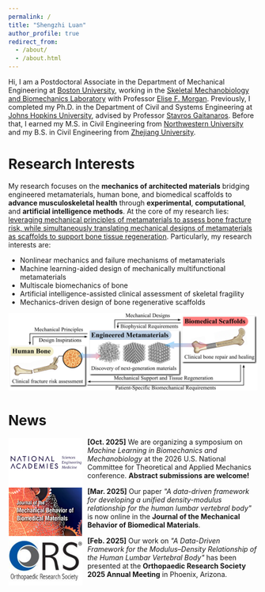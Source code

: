 ```yaml
---
permalink: /
title: "Shengzhi Luan"
author_profile: true
redirect_from: 
  - /about/
  - /about.html
---
```


Hi, I am a Postdoctoral Associate in the Department of Mechanical Engineering at [Boston University](https://www.bu.edu/), working in the [Skeletal Mechanobiology and Biomechanics Laboratory](https://morganresearchlab.org/) with Professor [Elise F. Morgan](https://www.bu.edu/eng/profile/elise-morgan-ph-d/). Previously, I completed my Ph.D. in the Department of Civil and Systems Engineering at [Johns Hopkins University](https://www.jhu.edu/), advised by Professor [Stavros Gaitanaros](https://orbit.dtu.dk/en/persons/stavros-gaitanaros/). Before that, I earned my M.S. in Civil Engineering from [Northwestern University](https://www.northwestern.edu/) and my B.S. in Civil Engineering from [Zhejiang University](https://www.zju.edu.cn/english/).

Research Interests
======
My research focuses on the **mechanics of architected materials** bridging engineered metamaterials, human bone, and biomedical scaffolds to **advance musculoskeletal health** through **experimental**, **computational**, and **artificial intelligence methods**. At the core of my research lies: <u>leveraging mechanical principles of metamaterials to assess bone fracture risk, while simultaneously translating mechanical designs of metamaterials as scaffolds to support bone tissue regeneration</u>. Particularly, my research interests are:
- Nonlinear mechanics and failure mechanisms of metamaterials
- Machine learning-aided design of mechanically multifunctional metamaterials
- Multiscale biomechanics of bone
- Artificial intelligence-assisted clinical assessment of skeletal fragility
- Mechanics-driven design of bone regenerative scaffolds

![Research Vision](../images/Research%20Vision.png "Research Vision")

News
======
<img src="../images/News_USNCTAM.png" width="150" height="100" style="float: left; margin-right: 10px;">
<strong>[Oct. 2025]</strong> We are organizing a symposium on <em>Machine Learning in Biomechanics and Mechanobiology</em> at the 2026 U.S. National Committee for Theoretical and Applied Mechanics conference. <strong>Abstract submissions are welcome!</strong>
<div style="clear: both;"></div>

<img src="../images/News_JMBBM.png" width="150" height="100" style="float: left; margin-right: 10px;">
<strong>[Mar. 2025]</strong> Our paper <em>"A data-driven framework for developing a unified density-modulus relationship for the human lumbar vertebral body"</em> is now online in the <strong>Journal of the Mechanical Behavior of Biomedical Materials</strong>.
<div style="clear: both;"></div>

<img src="../images/News_ORS.png" width="150" height="100" style="float: left; margin-right: 10px;">
<strong>[Feb. 2025]</strong> Our work on <em>"A Data-Driven Framework for the Modulus–Density Relationship of the Human Lumbar Vertebral Body"</em> has been presented at the <strong>Orthopaedic Research Society 2025 Annual Meeting</strong> in Phoenix, Arizona.
<div style="clear: both;"></div>
